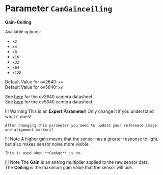 # Parameter `CamGainceiling`

**Gain-Ceiling**

Available options:

- `x2`
- `x4`
- `x8`
- `x16`
- `x32`
- `x64`
- `x128`

Default Value for ov2640: `x4`<br>
Default Value for ov5640: `x8`

See [here](../datasheets/Camera.ov2640_ds_1.8_.pdf) for the ov2640 camera datasheet.<br>
See [here](../datasheets/OV5640_datasheet.pdf) for the ov5640 camera datasheet.

!!! Warning
    This is an **Expert Parameter**! Only change it if you understand what it does!

    After changing this parameter you need to update your reference image and alignment markers!

!!! Note
    A higher gain means that the sensor has a greater response to light, but also makes sensor noise more visible.
	
    This is used when **CamAgc** is on.

!!! Note
    The **Gain** is an analog multiplier applied to the raw sensor data.<br>
    The **Ceiling** is the maximum gain value that the sensor will use.
